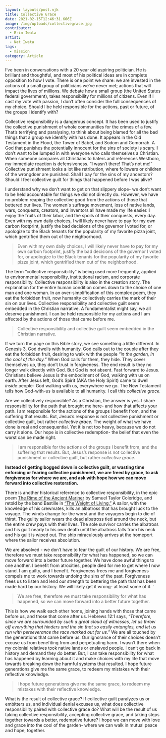 ```yaml
---
layout: layouts/post.njk
title: Collective Grace
date: 2021-02-15T12:46:31.666Z
image: /img/uploads/collectivegrace.jpg
contributor:
  - Erin Iwata
artist:
  - Nat Iwata
tags:
  - mission
category: Article
---
```

I’ve been in conversations with a 20 year old aspiring politician. He is brilliant and thoughtful, and most of his political ideas are in complete opposition to how I vote. There is one point we share: we are invested in the actions of a small group of politicians we’ve never met; actions that will impact the lives of millions. We debate how a small group (the United States federal government), takes responsibility for millions of citizens. Even if I cast my vote with passion, I don’t often consider the full consequences of my choice. Should I be held responsible for the actions, past or future, of the groups I identify with?

Collective responsibility is a dangerous concept. It has been used to justify the collective punishment of whole communities for the crimes of a few. That’s terrifying and paralysing, to think about being blamed for all the bad things that a group we identify with has done. It appears in the Old Testament in the Flood, the Tower of Babel, and Sodom and Gomorrah. A God that punishes the potentially innocent for the sins of society is scary. I don’t want to be lumped in with everyone who calls themselves a Christian. When someone compares all Christians to haters and references Westboro, my immediate reaction is defensiveness. “I wasn’t there! That’s not me!” Collective punishment looks a lot like retribution, where followers or children of the wrongdoer are punished. Shall I pay for the sins of my ancestors? Should I feel collective guilt for things that happened before I was alive? 

I understand why we don’t want to get on that slippery slope- we don’t want to be held accountable for things we did not directly do. However, we have no problem reaping the collective good from the actions of those that bettered our lives. The women's suffrage movement, loss of native lands, wars, conquests, creators, and inventors all have made my life easier. I enjoy the fruits of their labor, and the spoils of their conquests, every day. Even with my own daily choices, I will likely never have to pay for my own carbon footprint, justify the bad decisions of the governor I voted for, or apologize to the Black tenants for the popularity of my favorite pizza joint, which gentrified them out of the neighborhood. 

>  Even with my own daily choices, I will likely never have to pay for my own carbon footprint, justify the bad decisions of the governor I voted for, or apologize to the Black tenants for the popularity of my favorite pizza joint, which gentrified them out of the neighborhood. 

The term “collective responsibility” is being used more frequently, applied to environmental responsibility, institutional racism, and corporate responsibility. Collective responsibility is also in the creation story. The explanation for the entire human condition comes down to the choice of one man and one woman. In an over-simplification of this complex poem, they eat the forbidden fruit, now humanity collectively carries the mark of their sin on our lives. Collective responsibility and collective guilt seem embedded in the Christian narrative. A fundamentalist might say, we all deserve punishment. I can be held responsible for my actions and I am affected by the actions of those that came before me. 

> Collective responsibility and collective guilt seem embedded in the Christian narrative.

If we turn the page on this Bible story, we see something a little different. In Genesis 3, God dwells with humanity. God calls out to the couple after they eat the forbidden fruit, desiring to walk with the people *“in the garden, in the cool of the day.”* When God calls for them, they hide. They cover themselves up, they don’t trust in forgiveness. The end result is they no longer walk directly with God. But God is not absent. Fast forward to Jesus. Christians believe Jesus is the embodiment of God, walking with us on earth. After Jesus left, God’s Spirit (AKA the Holy Spirit) came to dwell *inside* people- God walking with us, everywhere we go. The New Testament tells how God-with-us is available to all humanity. I call this *collective grace.*

Are we collectively responsible? As a Christian, the answer is yes. I share responsibility for the path that brought me here- and how that affects your path. I am responsible for the actions of the groups I benefit from, and the suffering that results. But, Jesus’s response is not collective punishment or collective guilt, but rather *collective grace.* The weight of what we have done is real and consequential. Yet it is not too heavy, because we do not carry it alone. Our hope is in collective redemption- the belief that even the worst can be made right.

>  I am responsible for the actions of the groups I benefit from, and the suffering that results. But, Jesus’s response is not collective punishment or collective guilt, but rather *collective grace.*

**Instead of getting bogged down in collective guilt, or wasting time enforcing or fearing collective punishment, we are freed by grace, to ask forgiveness for where we are, and ask with hope how we can move forward into collective restoration.** 

There is another historical reference to collective responsibility, in the epic poem [The Rime of the Ancient Mariner](https://www.poetryfoundation.org/poems/43997/the-rime-of-the-ancient-mariner-text-of-1834) by Samuel Taylor Coleridge, and retold by the band Bastille in [“The Weight of Living.”](https://www.youtube.com/watch?v=MjmzKNMyzr0&feature=youtu.be&ab_channel=Bastille-Topic) A sailor, with the knowledge of his crewmates, kills an albatross that has brought luck to the voyage. The winds change for the worst and the voyagers begin to die of thirst. The guilty sailor wears the dead albatross tied around the neck, but the entire crew pays with their lives. The sole survivor carries the albatross and his guilt nearly to his own death until the albatross falls from his neck and his guilt is wiped out. The ship miraculously arrives at the homeport where the sailor receives absolution. 

We are absolved - we don’t have to fear the guilt of our history. We are free, therefore we must take responsibility for what has happened, so we can move forward into a better future together. We have done awful things to one another. I benefit from atrocities, people died for me to get where I now stand. I am guilty, and I benefit. Forgiveness frees me and forgiveness compels me to work towards undoing the sins of the past. Forgiveness frees us to listen and lend our strength to bettering the path that has been made hard by our history. We will likely get it wrong- at least some of it. `

> We are free, therefore we must take responsibility for what has happened, so we can move forward into a better future together.

This is how we walk each other home, joining hands with those that came before us, and those that come after us. Hebrews 12:1 says, *“Therefore, since we are surrounded by such a great cloud of witnesses, let us throw off everything that hinders and the sin that so easily entangles, and let us run with perseverance the race marked out for us.”* We are all touched by the generations that came before us. Our ignorance of their choices doesn’t excuse us from benefiting from and perpetuating harm. I wasn’t there when my colonial relatives took native lands or enslaved people. I can’t go back in history and demand they do better. But, I can take responsibility for what has happened by learning about it and make choices with my life that move towards breaking down the harmful systems that resulted. I hope future generations give me the same grace, to redeem my mistakes with their reflective knowledge. 

> I hope future generations give me the same grace, to redeem my mistakes with their reflective knowledge. 

What is the result of collective grace? If collective guilt paralyzes us or embitters us, and individual denial excuses us, what does collective responsibility paired with collective grace do? What will be the result of us taking collective responsibility, accepting collective grace, and taking steps together towards a better, redemptive future? I hope we can move with love and grace into the cool of the garden- where we can walk in mutual peace and hope, together.